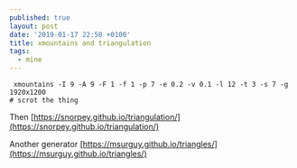 ```yaml
---
published: true
layout: post
date: '2019-01-17 22:50 +0100'
title: xmountains and triangulation
tags:
  - mine
---
```

	 xmountains -I 9 -A 9 -F 1 -f 1 -p 7 -e 0.2 -v 0.1 -l 12 -t 3 -s 7 -g 1920x1200
 	# scrot the thing

Then [https://snorpey.github.io/triangulation/](https://snorpey.github.io/triangulation/)  






Another generator [https://msurguy.github.io/triangles/](https://msurguy.github.io/triangles/)
